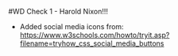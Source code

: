 #WD Check 1 - Harold Nixon!!!

- Added social media icons from:
https://www.w3schools.com/howto/tryit.asp?filename=tryhow_css_social_media_buttons
